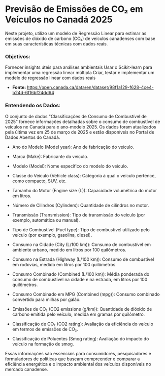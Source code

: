 # Previsão de Emissões de CO₂ em Veículos no Canadá 2025
Neste projeto, utilizo um modelo de Regressão Linear para estimar as emissões de dióxido de carbono (CO₂) de veículos canadenses com base em suas características técnicas com dados reais.

### Objetivos:
Fornecer insights úteis para análises ambientais
Usar o Scikit-learn para implementar uma regressão linear múltipla
Criar, testar e implementar um modelo de regressão linear com dados reais

- **Fonte:** https://open.canada.ca/data/en/dataset/98f1a129-f628-4ce4-b24d-6f16bf24dd64

### Entendendo os Dados:
​O conjunto de dados "Classificações de Consumo de Combustível de 2025" fornece informações detalhadas sobre o consumo de combustível de veículos no Canadá para o ano-modelo 2025. Os dados foram atualizados pela última vez em 25 de março de 2025 e estão disponíveis no Portal de Dados Abertos do Canadá.

- Ano do Modelo (Model year): Ano de fabricação do veículo.​

- Marca (Make): Fabricante do veículo.​

- Modelo (Model): Nome específico do modelo do veículo.​

- Classe do Veículo (Vehicle class): Categoria à qual o veículo pertence, como compacto, SUV, etc.​

- Tamanho do Motor (Engine size (L)): Capacidade volumétrica do motor em litros.​

- Número de Cilindros (Cylinders): Quantidade de cilindros no motor.​

- Transmissão (Transmission): Tipo de transmissão do veículo (por exemplo, automática ou manual).​

- Tipo de Combustível (Fuel type): Tipo de combustível utilizado pelo veículo (por exemplo, gasolina, diesel).​

- Consumo na Cidade (City (L/100 km)): Consumo de combustível em ambiente urbano, medido em litros por 100 quilômetros.​

- Consumo na Estrada (Highway (L/100 km)): Consumo de combustível em rodovias, medido em litros por 100 quilômetros.​

- Consumo Combinado (Combined (L/100 km)): Média ponderada do consumo de combustível na cidade e na estrada, em litros por 100 quilômetros.​

- Consumo Combinado em MPG (Combined (mpg)): Consumo combinado convertido para milhas por galão.​

- Emissões de CO₂ (CO2 emissions (g/km)): Quantidade de dióxido de carbono emitida pelo veículo, medida em gramas por quilômetro.​

- Classificação de CO₂ (CO2 rating): Avaliação da eficiência do veículo em termos de emissões de CO₂.​

- Classificação de Poluentes (Smog rating): Avaliação do impacto do veículo na formação de smog.​

Essas informações são essenciais para consumidores, pesquisadores e formuladores de políticas que buscam compreender e comparar a eficiência energética e o impacto ambiental dos veículos disponíveis no mercado canadense.
